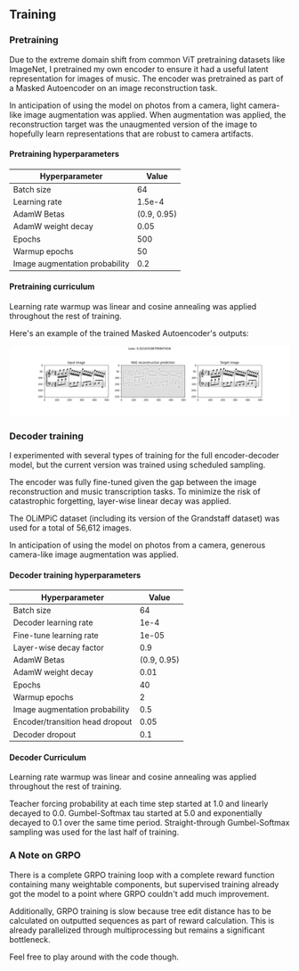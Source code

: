 ## Training

### Pretraining

Due to the extreme domain shift from common ViT pretraining datasets like ImageNet, I pretrained my own encoder to ensure it had a useful latent representation for images of music. The encoder was pretrained as part of a Masked Autoencoder on an image reconstruction task. 

In anticipation of using the model on photos from a camera, light camera-like image augmentation was applied. When augmentation was applied, the reconstruction target was the unaugmented version of the image to hopefully learn representations that are robust to camera artifacts.

#### Pretraining hyperparameters

| Hyperparameter | Value | 
|----------|----------|
| Batch size  | 64 |
| Learning rate | 1.5e-4 |
| AdamW Betas | (0.9, 0.95) |
| AdamW weight decay | 0.05 |
| Epochs | 500 |
| Warmup epochs | 50 |
| Image augmentation probability | 0.2 |

#### Pretraining curriculum

Learning rate warmup was linear and cosine annealing was applied throughout the rest of training.

Here's an example of the trained Masked Autoencoder's outputs:

![Image of the Masked Autoencoder's prediction](docs_images/mae_prediction.png)

### Decoder training

I experimented with several types of training for the full encoder-decoder model, but the current version was trained using scheduled sampling.

The encoder was fully fine-tuned given the gap between the image reconstruction and music transcription tasks. To minimize the risk of catastrophic forgetting, layer-wise linear decay was applied.

The OLiMPiC dataset (including its version of the Grandstaff dataset) was used for a total of 56,612 images.

In anticipation of using the model on photos from a camera, generous camera-like image augmentation was applied.

#### Decoder training hyperparameters

| Hyperparameter | Value | 
|----------|----------|
| Batch size  | 64 |
| Decoder learning rate | 1e-4 |
| Fine-tune learning rate | 1e-05 |
| Layer-wise decay factor | 0.9 |
| AdamW Betas | (0.9, 0.95) |
| AdamW weight decay | 0.01 |
| Epochs | 40 |
| Warmup epochs | 2 |
| Image augmentation probability | 0.5 |
| Encoder/transition head dropout | 0.05 |
| Decoder dropout | 0.1 |

#### Decoder Curriculum

Learning rate warmup was linear and cosine annealing was applied throughout the rest of training.

Teacher forcing probability at each time step started at 1.0 and linearly decayed to 0.0. Gumbel-Softmax tau started at 5.0 and exponentially decayed to 0.1 over the same time period. Straight-through Gumbel-Softmax sampling was used for the last half of training.

### A Note on GRPO

There is a complete GRPO training loop with a complete reward function containing many weightable components, but supervised training already got the model to a point where GRPO couldn't add much improvement. 

Additionally, GRPO training is slow because tree edit distance has to be calculated on outputted sequences as part of reward calculation. This is already parallelized through multiprocessing but remains a significant bottleneck.

Feel free to play around with the code though.
